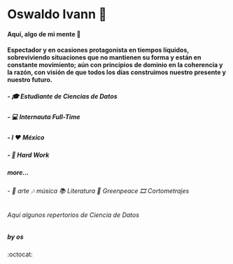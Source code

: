 # Oswaldo Ivann 👋

#### Aquí, algo de mi mente  🦧                                         
      
#### Espectador y en ocasiones protagonista en tiempos líquidos, sobreviviendo situaciones que no mantienen su forma y están en constante movimiento; aún con principios de dominio en la coherencia y la razón, con visión de que todos los días construimos nuestro presente y nuestro futuro. 


#####  - 🎓  Estudiante de Ciencias de Datos    
#####  - 💻  Internauta Full-Time                                                           
#####  - I ❤ México
#####  - 🤜 Hard Work

##### more...

######  - 🎨 arte 🎶 música 📚 Literatura 🌳 Greenpeace 🎞️ Cortometrajes
  
  ###### Aqui algunos repertorios de Ciencia de Datos 
  
##### by **os**
:octocat: 
  
